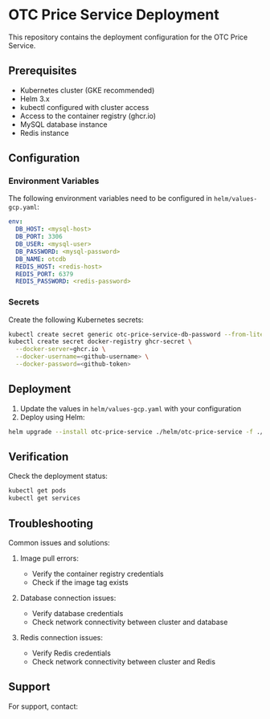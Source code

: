 # OTC Price Service Deployment

This repository contains the deployment configuration for the OTC Price Service.

## Prerequisites

- Kubernetes cluster (GKE recommended)
- Helm 3.x
- kubectl configured with cluster access
- Access to the container registry (ghcr.io)
- MySQL database instance
- Redis instance

## Configuration

### Environment Variables

The following environment variables need to be configured in `helm/values-gcp.yaml`:

```yaml
env:
  DB_HOST: <mysql-host>
  DB_PORT: 3306
  DB_USER: <mysql-user>
  DB_PASSWORD: <mysql-password>
  DB_NAME: otcdb
  REDIS_HOST: <redis-host>
  REDIS_PORT: 6379
  REDIS_PASSWORD: <redis-password>
```

### Secrets

Create the following Kubernetes secrets:

```bash
kubectl create secret generic otc-price-service-db-password --from-literal=password=<mysql-password>
kubectl create secret docker-registry ghcr-secret \
  --docker-server=ghcr.io \
  --docker-username=<github-username> \
  --docker-password=<github-token>
```

## Deployment

1. Update the values in `helm/values-gcp.yaml` with your configuration
2. Deploy using Helm:

```bash
helm upgrade --install otc-price-service ./helm/otc-price-service -f ./helm/values-gcp.yaml
```

## Verification

Check the deployment status:

```bash
kubectl get pods
kubectl get services
```

## Troubleshooting

Common issues and solutions:

1. Image pull errors:
   - Verify the container registry credentials
   - Check if the image tag exists

2. Database connection issues:
   - Verify database credentials
   - Check network connectivity between cluster and database

3. Redis connection issues:
   - Verify Redis credentials
   - Check network connectivity between cluster and Redis

## Support

For support, contact: <support-contact> 